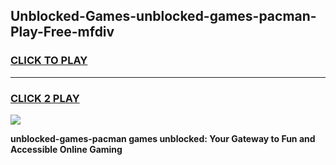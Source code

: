 
## Unblocked-Games-unblocked-games-pacman-Play-Free-mfdiv
<h3>
<a href="https://premium76.site?title=unblocked-games-pacman&ref=24M">CLICK TO PLAY</a></h3>
<hr>

<h3>
<a href="https://premium76.site?title=unblocked-games-pacman&ref=24M">CLICK 2 PLAY</a>
  
</h3>

<a href="https://premium76.site?title=unblocked-games-pacman&ref=24M"><img src="https://clearcache.store/games.png"></a>


**unblocked-games-pacman games unblocked: Your Gateway to Fun and Accessible Online Gaming**
